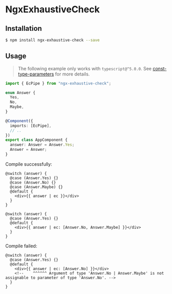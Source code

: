 # NgxExhaustiveCheck

## Installation

```sh
$ npm install ngx-exhaustive-check --save
```

## Usage

> The following example only works with `typescript@^5.0.0`.
> See [const-type-parameters](https://devblogs.microsoft.com/typescript/announcing-typescript-5-0-beta/#const-type-parameters#const-type-parameters) for more details.

```ts
import { EcPipe } from "ngx-exhaustive-check";

enum Answer {
  Yes,
  No,
  Maybe,
}

@Component({
  imports: [EcPipe],
  // ..
})
export class AppComponent {
  answer: Answer = Answer.Yes;
  Answer = Answer;
}
```

Compile successfully:

```
@switch (answer) {
  @case (Answer.Yes) {}
  @case (Answer.No) {}
  @case (Answer.Maybe) {}
  @default {
    <div>{{ answer | ec }}</div>
  }
}

@switch (answer) {
  @case (Answer.Yes) {}
  @default {
    <div>{{ answer | ec: [Answer.No, Answer.Maybe] }}</div>
  }
}
```

Compile failed:

```
@switch (answer) {
  @case (Answer.Yes) {}
  @default {
    <div>{{ answer | ec: [Answer.No] }}</div>
    <!--    ^^^^^^ Argument of type 'Answer.No | Answer.Maybe' is not assignable to parameter of type 'Answer.No'. -->
  }
}
```
